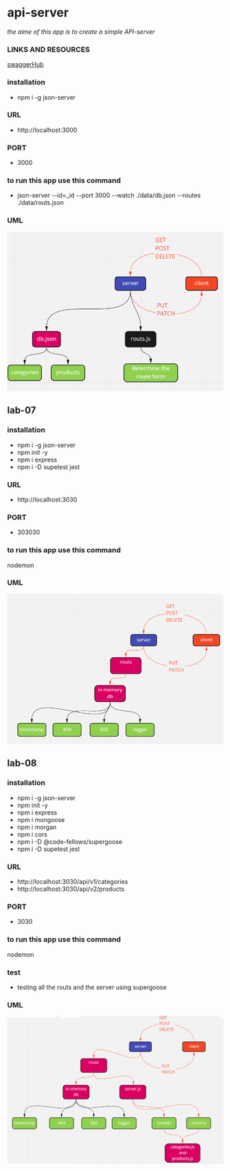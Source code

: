 # api-server

_the aime of this app is to create a simple API-server_

### LINKS AND RESOURCES

[swaggerHub](https://app.swaggerhub.com/apis/Othabteh/API-server/0.1#/default/get_products)

### installation

- npm i -g json-server

### URL

- http://localhost:3000

### PORT

- 3000

### to run this app use this command

- json-server --id=\_id --port 3000 --watch ./data/db.json --routes ./data/routs.json

### UML

![image](./assets/class-06.PNG)

## lab-07

### installation

- npm i -g json-server
- npm init -y
- npm i express
- npm i -D supetest jest

### URL

- http://localhost:3030

### PORT

- 303030

### to run this app use this command

nodemon

### UML

![image](./assets/lab7.PNG)

## lab-08

### installation

- npm i -g json-server
- npm init -y
- npm i express
- npm i mongoose
- npm i morgan
- npm i cors
- npm i -D @code-fellows/supergoose
- npm i -D supetest jest

### URL

- http://localhost:3030/api/v1/categories
- http://localhost:3030/api/v2/products

### PORT

- 3030

### to run this app use this command

nodemon

### test

- testing all the routs and the server using supergoose

### UML

![image](./assets/lab8.PNG)
